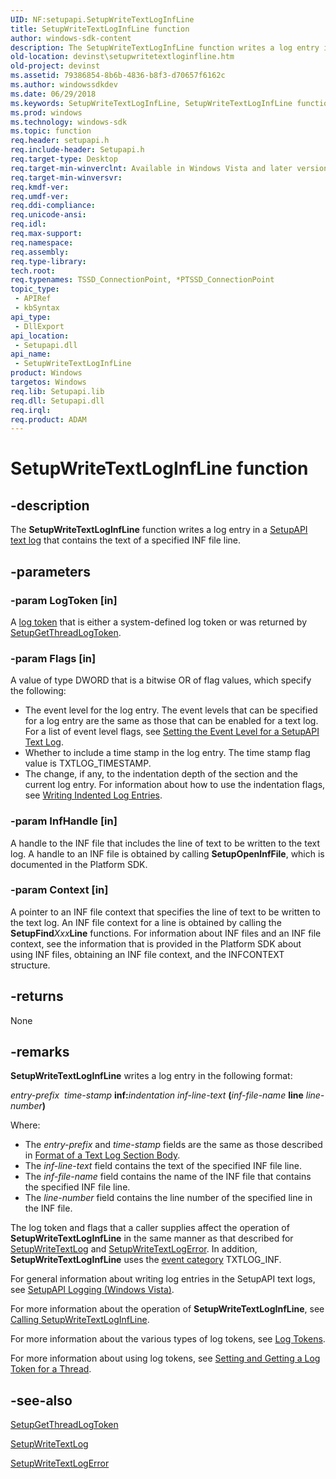 ```yaml
---
UID: NF:setupapi.SetupWriteTextLogInfLine
title: SetupWriteTextLogInfLine function
author: windows-sdk-content
description: The SetupWriteTextLogInfLine function writes a log entry in a SetupAPI text log that contains the text of a specified INF file line.
old-location: devinst\setupwritetextloginfline.htm
old-project: devinst
ms.assetid: 79386854-8b6b-4836-b8f3-d70657f6162c
ms.author: windowssdkdev
ms.date: 06/29/2018
ms.keywords: SetupWriteTextLogInfLine, SetupWriteTextLogInfLine function [Device and Driver Installation], devinst.setupwritetextloginfline, setupapi/SetupWriteTextLogInfLine, setupapilog-ref_f6f9d000-dcfd-4dda-8a2c-bac81274a836.xml
ms.prod: windows
ms.technology: windows-sdk
ms.topic: function
req.header: setupapi.h
req.include-header: Setupapi.h
req.target-type: Desktop
req.target-min-winverclnt: Available in Windows Vista and later versions of Windows.
req.target-min-winversvr: 
req.kmdf-ver: 
req.umdf-ver: 
req.ddi-compliance: 
req.unicode-ansi: 
req.idl: 
req.max-support: 
req.namespace: 
req.assembly: 
req.type-library: 
tech.root: 
req.typenames: TSSD_ConnectionPoint, *PTSSD_ConnectionPoint
topic_type:
 - APIRef
 - kbSyntax
api_type:
 - DllExport
api_location:
 - Setupapi.dll
api_name:
 - SetupWriteTextLogInfLine
product: Windows
targetos: Windows
req.lib: Setupapi.lib
req.dll: Setupapi.dll
req.irql: 
req.product: ADAM
---
```


# SetupWriteTextLogInfLine function


## -description


The <b>SetupWriteTextLogInfLine</b> function writes a log entry in a <a href="devinst.setupapi_text_logs">SetupAPI text log</a> that contains the text of a specified INF file line.


## -parameters




### -param LogToken [in]

A <a href="devinst.log_tokens">log token</a> that is either a system-defined log token or was returned by <a href="https://msdn.microsoft.com/library/windows/hardware/ff552211">SetupGetThreadLogToken</a>.


### -param Flags [in]

A value of type DWORD that is a bitwise OR of flag values, which specify the following:

<ul>
<li>
The event level for the log entry. The event levels that can be specified for a log entry are the same as those that can be enabled for a text log. For a list of event level flags, see <a href="devinst.setting_the_event_level_for_a_text_log">Setting the Event Level for a SetupAPI Text Log</a>. 

</li>
<li>
Whether to include a time stamp in the log entry. The time stamp flag value is TXTLOG_TIMESTAMP.

</li>
<li>
The change, if any, to the indentation depth of the section and the current log entry. For information about how to use the indentation flags, see <a href="devinst.writing_indented_log_entries">Writing Indented Log Entries</a>.

</li>
</ul>

### -param InfHandle [in]

A handle to the INF file that includes the line of text to be written to the text log. A handle to an INF file is obtained by calling <b>SetupOpenInfFile</b>, which is documented in the Platform SDK.


### -param Context [in]

A pointer to an INF file context that specifies the  line of text to be written to the text log. An INF file context for a line is obtained by calling the <b>SetupFind</b><i>Xxx</i><b>Line</b> functions. For information about INF files and an INF file context, see the information that is provided in the Platform SDK about using INF files, obtaining an INF file context, and the INFCONTEXT structure. 


## -returns



None




## -remarks



<b>SetupWriteTextLogInfLine</b> writes a log entry in the following format:

<i>entry-prefix</i>  <i>time-stamp</i> <b>inf:</b><i>indentation</i> <i>inf-line-text</i> <b>(</b><i>inf-file-name</i> <b>line</b> <i>line-number</i><b>)</b>

Where:

<ul>
<li>
The <i>entry-prefix</i> and <i>time-stamp</i> fields are the same as those described in <a href="devinst.format_of_a_text_log_section_body">Format of a Text Log Section Body</a>.

</li>
<li>
The <i>inf-line-text</i> field contains the text of the specified INF file line. 

</li>
<li>
The <i>inf-file-name</i> field contains the name of the INF file that contains the specified INF file line.

</li>
<li>
The <i>line-number</i> field contains the line number of the specified line in the INF file.

</li>
</ul>
The log token and flags that a caller supplies affect the operation of <b>SetupWriteTextLogInfLine</b> in the same manner as that described for <a href="https://msdn.microsoft.com/library/windows/hardware/ff552218">SetupWriteTextLog</a> and <a href="https://msdn.microsoft.com/library/windows/hardware/ff552232">SetupWriteTextLogError</a>. In addition, <b>SetupWriteTextLogInfLine</b> uses the <a href="devinst.enabling_event_categories_for_a_text_log">event category</a> TXTLOG_INF. 

For general information about writing log entries in the SetupAPI text logs, see <a href="devinst.setupapi_logging__windows_vista_and_later_">SetupAPI Logging (Windows Vista)</a>. 

For more information about the operation of <b>SetupWriteTextLogInfLine</b>, see <a href="devinst.calling_setupwritetextloginfline">Calling SetupWriteTextLogInfLine</a>. 

For more information about the various types of log tokens, see <a href="devinst.log_tokens">Log Tokens</a>.

For more information about using log tokens, see <a href="devinst.setting_and_getting_a_log_token_for_a_thread">Setting and Getting a Log Token for a Thread</a>.




## -see-also




<a href="https://msdn.microsoft.com/library/windows/hardware/ff552211">SetupGetThreadLogToken</a>



<a href="https://msdn.microsoft.com/library/windows/hardware/ff552218">SetupWriteTextLog</a>



<a href="https://msdn.microsoft.com/library/windows/hardware/ff552232">SetupWriteTextLogError</a>
 

 

